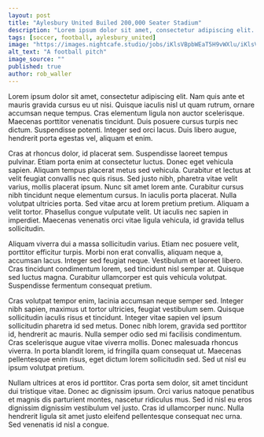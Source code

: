 ```yaml
---
layout: post
title: "Aylesbury United Builed 200,000 Seater Stadium"
description: "Lorem ipsum dolor sit amet, consectetur adipiscing elit. Nam quis ante et mauris gravida cursus eu ut nisi. Quisque iaculis nisl ut quam rutrum, ornare accumsan neque tempus."
tags: [soccer, football, aylesbury_united]
image: "https://images.nightcafe.studio/jobs/iKlsVBpbWEaT5H9vWXlu/iKlsVBpbWEaT5H9vWXlu--0--op5s3.jpg?tr=w-1600,c-at_max"
alt_text: "A football pitch"
image_source: ""
published: true
author: rob_waller
---
```

Lorem ipsum dolor sit amet, consectetur adipiscing elit. Nam quis ante et mauris gravida cursus eu ut nisi. Quisque iaculis nisl ut quam rutrum, ornare accumsan neque tempus. Cras elementum ligula non auctor scelerisque. Maecenas porttitor venenatis tincidunt. Duis posuere cursus turpis nec dictum. Suspendisse potenti. Integer sed orci lacus. Duis libero augue, hendrerit porta egestas vel, aliquam et enim.

Cras at rhoncus dolor, id placerat sem. Suspendisse laoreet tempus pulvinar. Etiam porta enim at consectetur luctus. Donec eget vehicula sapien. Aliquam tempus placerat metus sed vehicula. Curabitur et lectus at velit feugiat convallis nec quis risus. Sed justo nibh, pharetra vitae velit varius, mollis placerat ipsum. Nunc sit amet lorem ante. Curabitur cursus nibh tincidunt neque elementum cursus. In iaculis porta placerat. Nulla volutpat ultricies porta. Sed vitae arcu at lorem pretium pretium. Aliquam a velit tortor. Phasellus congue vulputate velit. Ut iaculis nec sapien in imperdiet. Maecenas venenatis orci vitae ligula vehicula, id gravida tellus sollicitudin.

Aliquam viverra dui a massa sollicitudin varius. Etiam nec posuere velit, porttitor efficitur turpis. Morbi non erat convallis, aliquam neque a, accumsan lacus. Integer sed feugiat neque. Vestibulum et laoreet libero. Cras tincidunt condimentum lorem, sed tincidunt nisl semper at. Quisque sed luctus magna. Curabitur ullamcorper est quis vehicula volutpat. Suspendisse fermentum consequat pretium.

Cras volutpat tempor enim, lacinia accumsan neque semper sed. Integer nibh sapien, maximus ut tortor ultricies, feugiat vestibulum sem. Quisque sollicitudin iaculis risus et tincidunt. Integer vitae sapien vel ipsum sollicitudin pharetra id sed metus. Donec nibh lorem, gravida sed porttitor id, hendrerit ac mauris. Nulla semper odio sed mi facilisis condimentum. Cras scelerisque augue vitae viverra mollis. Donec malesuada rhoncus viverra. In porta blandit lorem, id fringilla quam consequat ut. Maecenas pellentesque enim risus, eget dictum lorem sollicitudin sed. Sed ut nisl eu ipsum volutpat pretium.

Nullam ultrices at eros id porttitor. Cras porta sem dolor, sit amet tincidunt dui tristique vitae. Donec ac dignissim ipsum. Orci varius natoque penatibus et magnis dis parturient montes, nascetur ridiculus mus. Sed id nisl eu eros dignissim dignissim vestibulum vel justo. Cras id ullamcorper nunc. Nulla hendrerit ligula sit amet justo eleifend pellentesque consequat nec urna. Sed venenatis id nisl a congue.
